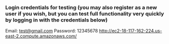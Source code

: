 ### Login credentials for testing (you may also register as a new user if you wish, but you can test full functionality very quickly by logging in with the credentials below)
Email: test@gmail.com
Password: 12345678
http://ec2-18-117-162-224.us-east-2.compute.amazonaws.com/
